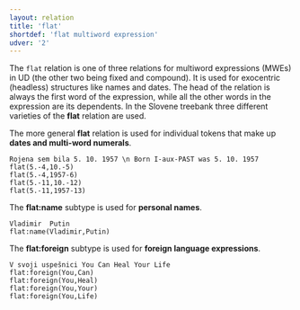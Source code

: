 ```yaml
---
layout: relation
title: 'flat'
shortdef: 'flat multiword expression'
udver: '2'
---
```


The `flat` relation is one of three relations for multiword expressions (MWEs) in UD (the other two being fixed and compound). It is used for exocentric (headless) structures like names and dates. The head of the relation is always the first word of the expression, while all the other words in the expression are its dependents. In the Slovene treebank three different varieties of the **flat** relation are used.

The more general **flat** relation is used for individual tokens that make up **dates and multi-word numerals**.
~~~ sdparse
Rojena sem bila 5. 10. 1957 \n Born I-aux-PAST was 5. 10. 1957
flat(5.-4,10.-5)
flat(5.-4,1957-6)
flat(5.-11,10.-12)
flat(5.-11,1957-13)
~~~

The **flat:name** subtype is used for **personal names**.
~~~ sdparse
Vladimir  Putin
flat:name(Vladimir,Putin)
~~~

The **flat:foreign** subtype is used for **foreign language expressions**. 
~~~ sdparse
V svoji uspešnici You Can Heal Your Life 
flat:foreign(You,Can)
flat:foreign(You,Heal)
flat:foreign(You,Your)
flat:foreign(You,Life)
~~~
